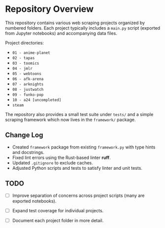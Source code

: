 # Repository Overview

This repository contains various web scraping projects organized by numbered folders. Each project typically includes a `main.py` script (exported from Jupyter notebooks) and accompanying data files.

Project directories:
- `01 - anime-planet`
- `02 - tapas`
- `03 - toomics`
- `04 - jmlr`
- `05 - webtoons`
- `06 - afk-arena`
- `07 - arknights`
- `08 - justwatch`
- `09 - funko-pop`
- `10 - a24 [uncompleted]`
- `steam`

The repository also provides a small test suite under `tests/` and a simple scraping framework which now lives in the `framework/` package.

## Change Log
- Created `framework` package from existing `framework.py` with type hints and docstrings.
- Fixed lint errors using the Rust-based linter **ruff**.
- Updated `.gitignore` to exclude caches.
- Adjusted Python scripts and tests to satisfy linter and unit tests.

## TODO
- [ ] Improve separation of concerns across project scripts (many are exported notebooks).
- [ ] Expand test coverage for individual projects.
- [ ] Document each project folder in more detail.

